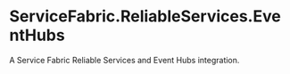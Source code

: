 # ServiceFabric.ReliableServices.EventHubs
A Service Fabric Reliable Services and Event Hubs integration.
